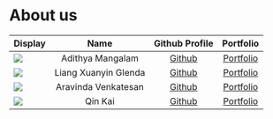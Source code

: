 # About us
Display |         Name         |              Github Profile              | Portfolio 
--------|:--------------------:|:----------------------------------------:|:---------:
![](https://via.placeholder.com/100.png?text=Photo) |   Adithya Mangalam   | [Github](https://github.com/AdiMangalam) | [Portfolio](team/adimangalam.md)
![](https://via.placeholder.com/100.png?text=Photo) | Liang Xuanyin Glenda | [Github](https://github.com/glenda-1506) | [Portfolio](team/glenda-1506.md)
![](https://via.placeholder.com/100.png?text=Photo) | Aravinda Venkatesan  | [Github](https://github.com/MayFairMI6)  | [Portfolio](team/MayFairMI6.md)
![](https://via.placeholder.com/100.png?text=Photo) |       Qin Kai        |   [Github](https://github.com/kq2003)    | [Portfolio](team/kq2003.md)
